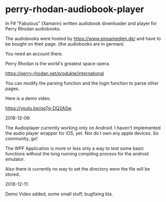 # perry-rhodan-audiobook-player
In F# "Fabulous" (Xamarin) written audiobook downloader and player for Perry Rhodan audiobooks.

The audiobooks were hosted by https://www.einsamedien.de/ and have to be bought on their page. (the audiobooks are in german)

You need an account there.

Perry Rhodan is the world's greatest space opera.

https://perry-rhodan.net/produkte/international

You can modify the parsing function and the login function to parse other pages.

Here is a demo video.

https://youtu.be/qgTg-DQ2ASw


2018-12-06:

The Audioplayer currently working only on Android. I haven't implemented the audio player wrapper for iOS, yet. Nor do I own any apple devices. So community, go! 

The WPF Application is more or less only a way to test some basic functions without the long running compiling process for the android emulator.

Also there is currently no way to set the directory were the file will be stored.

2018-12-11:

Demo Video added, some small stuff, bugfixing bla.
